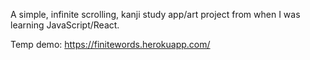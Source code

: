A simple, infinite scrolling, kanji study app/art project from when I was learning JavaScript/React.

Temp demo: https://finitewords.herokuapp.com/
